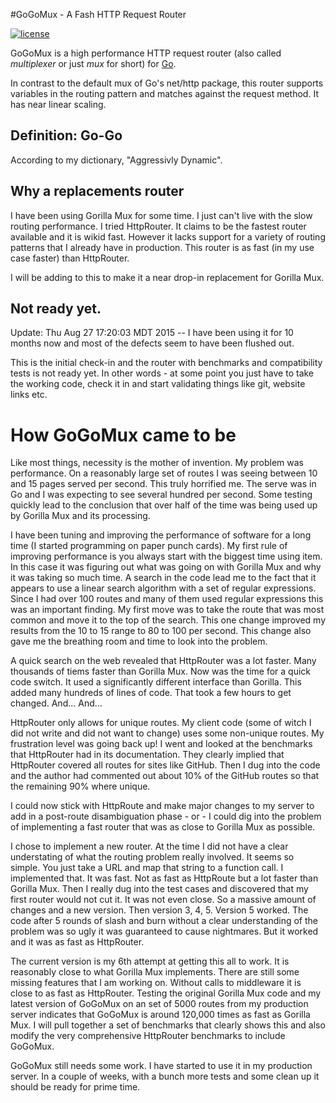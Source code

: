 #GoGoMux - A Fash HTTP Request Router

 [![license](http://img.shields.io/badge/license-MIT-red.svg?style=flat)](https://raw.githubusercontent.com/pschlump/Go-FTL/master/LICENSE)


GoGoMux is a high performance HTTP request router
(also called *multiplexer* or just *mux* for short) for [Go](http://golang.org/).

In contrast to the default mux of Go's net/http package, this router supports
variables in the routing pattern and matches against the request method.
It has near linear scaling.

## Definition: Go-Go

According to my dictionary, "Aggressivly Dynamic".

## Why a replacements router

I have been using Gorilla Mux for some time.  I just can't live with the
slow routing performance.  I tried HttpRouter.  It claims to be the fastest
router available and it is wikid fast. However it lacks
support for a variety of routing patterns that I already have in 
production.   This router is as fast (in my use case faster) than
HttpRouter. 

I will be adding to this to make it a near
drop-in replacement for Gorilla Mux.

## Not ready yet.

Update: Thu Aug 27 17:20:03 MDT 2015 -- I have been using it for
10 months now and most of the defects seem to have been flushed
out.

This is the initial check-in and the router with benchmarks and 
compatibility tests is not ready yet.  In other words - at some point
you just have to  take the working code, check it in and start
validating things like git, website links etc.   


# How GoGoMux came to be

Like most things, necessity is the mother of invention.   My problem
was performance.   On a reasonably large set of routes I was seeing
between 10 and 15 pages served per second.   This truly horrified
me.   The serve was in Go and I was expecting to see several
hundred per second.   Some testing quickly lead to the conclusion
that over half of the time was being used up by Gorilla Mux and its
processing.

I have been tuning and improving the performance of software for a
long time (I started programming on paper punch cards).  My first
rule of improving performance is you always start with the biggest
time using item.  In this case it was figuring out what was going
on with Gorilla Mux and why it was taking so much time.   A search
in the code lead me to the fact that it appears to use a linear
search algorithm with a set of regular expressions.  Since I had
over 100 routes and many of them used regular expressions this was
an important finding.   My first move was to take the route that
was most common and move it to the top of the search.  This one
change improved my results from the 10 to 15 range to 80 to 100 per
second.   This change also gave me the breathing room and time to
look into the problem.

A quick search on the web revealed that HttpRouter was a lot faster.
Many thousands of tiems faster than Gorilla Mux.    Now was the
time for a quick code switch.   It used a significantly different
interface than Gorilla.  This added many hundreds of lines of code.
That took a few hours to get changed.  And... And...

HttpRouter only allows for unique routes.  My client code (some of
witch I did not write and did not want to change) uses some non-unique
routes.  My frustration level was going back up!  I went and looked
at the benchmarks that HttpRouter had in its documentation.  They
clearly implied that HttpRouter covered all routes for sites like
GitHub.   Then I dug into the code and the author had commented
out about 10% of the GitHub routes so that the remaining 90% where
unique.

I could now stick with HttpRoute and make major changes to my server
to add in a post-route disambiguation phase - or - I could dig into
the problem of implementing a fast router that was as close to
Gorilla Mux as possible.

I chose to implement a new router.   At the time I did not have a
clear understating of what the routing problem really involved.  It
seems so simple.  You just take a URL and map that string to a
function call.  I implemented that.  It was fast.  Not as fast as
HttpRoute but a lot faster than Gorilla Mux.   Then I really dug
into the test cases and discovered that my first router would not
cut it.  It was not even close.  So a massive amount of changes and
a new version.  Then version 3, 4, 5.  Version 5 worked.   The code
after 5 rounds of slash and burn without a clear understanding of
the problem was so ugly it was guaranteed to cause nightmares.  But
it worked and it was as fast as HttpRouter.

The current version is my 6th attempt at getting this all to work.
It is reasonably close to what Gorilla Mux implements.  There are
still some missing features that I am working on.  Without calls
to middleware it is close to as fast as HttpRouter.    Testing the
original Gorilla Mux code and my latest version of GoGoMux on an
set of 5000 routes from my production server indicates that GoGoMux
is around 120,000 times as fast as Gorilla Mux.   I will pull
together a set of benchmarks that clearly shows this and also modify
the very comprehensive HttpRouter benchmarks to include GoGoMux.

GoGoMux still needs some work.  I have started to use it in my
production server.  In a couple of weeks, with a bunch more tests
and some clean up it should be ready for prime time.

